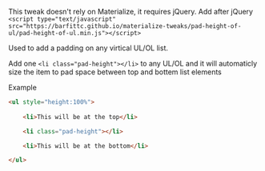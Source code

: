 This tweak doesn't rely on Materialize, it requires jQuery.
Add after jQuery
`<script type="text/javascript" src="https://barfittc.github.io/materialize-tweaks/pad-height-of-ul/pad-height-of-ul.min.js"></script>`

Used to add a padding on any virtical UL/OL list.



Add one `<li class="pad-height"></li>` to any UL/OL and it will automaticly size the item to pad space between top and bottem list elements

Example
```html
<ul style="height:100%">
    
    <li>This will be at the top</li>

    <li class="pad-height"></li>

    <li>This will be at the bottom</li>

</ul>
```
